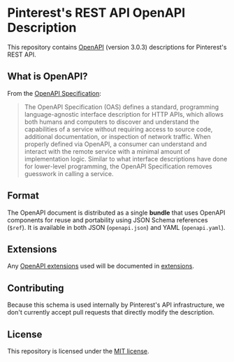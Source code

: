 # Pinterest's REST API OpenAPI Description

This repository contains [OpenAPI](https://www.openapis.org/) (version 3.0.3)
descriptions for Pinterest's REST API.

## What is OpenAPI?

From the [OpenAPI Specification](https://github.com/OAI/OpenAPI-Specification):

> The OpenAPI Specification (OAS) defines a standard, programming
> language-agnostic interface description for HTTP APIs, which allows both
> humans and computers to discover and understand the capabilities of a service
> without requiring access to source code, additional documentation, or
> inspection of network traffic. When properly defined via OpenAPI, a consumer
> can understand and interact with the remote service with a minimal amount of
> implementation logic. Similar to what interface descriptions have done for
> lower-level programming, the OpenAPI Specification removes guesswork in
> calling a service.

## Format

The OpenAPI document is distributed as a single **bundle** that uses OpenAPI
components for reuse and portability using JSON Schema references (`$ref`).
It is available in both JSON (`openapi.json`) and YAML (`openapi.yaml`).

## Extensions

Any [OpenAPI extensions](https://github.com/OAI/OpenAPI-Specification/blob/master/versions/3.0.3.md#specification-extensions) used will be documented in [extensions](extensions.md).

## Contributing

Because this schema is used internally by Pinterest's API infrastructure, we
don't currently accept pull requests that directly modify the description.

## License

This repository is licensed under the [MIT license](LICENSE).
